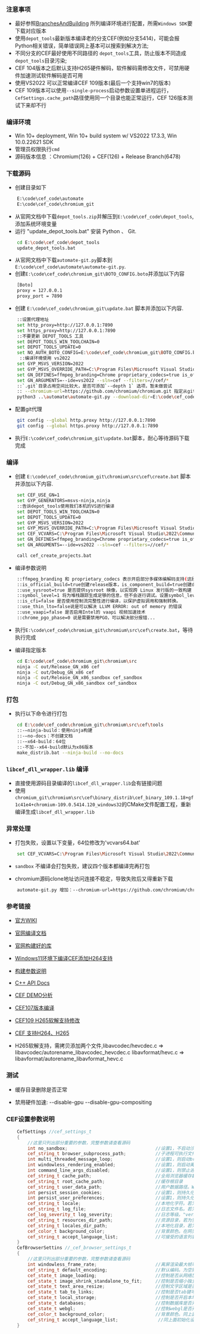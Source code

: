 ### 注意事项

- 最好参照[BranchesAndBuilding](https://bitbucket.org/chromiumembedded/cef/wiki/BranchesAndBuilding.md) 所列编译环境进行配置，所需`Windows SDK`要下载对应版本
- 使用`depot_tools`最新版本编译老的分支CEF(例如分支5414)，可能会报Python相关错误，简单错误网上基本可以搜索到解决方法;
- 不同分支的CEF最好使用不同路径的 `depot_tools`工具，防止版本不同造成`depot_tools`目录污染;
- CEF 104版本之后默认支持H265硬件解码，软件解码需修改文件，可禁用硬件加速测试软件解码是否可用
- 使用VS2022 可以正常编译CEF 109版本(最后一个支持win7的版本)
- CEF 109版本可以使用`--single-process`启动参数设置单进程运行，`CefSettings.cache_path`路径使用同一个目录也能正常运行，CEF 126版本测试下来却不行

### 编译环境

-	Win 10+ deployment, Win 10+ build system w/ VS2022 17.3.3, Win 10.0.22621 SDK
-   管理员权限执行`cmd`
-   源码版本信息 ：Chromium(126) + CEF(126) + Release Branch(6478)

### 下载源码

- 创建目录如下
```sh
	E:\code\cef_code\automate
	E:\code\cef_code\chromium_git
```
- 从官网文档中下载`depot_tools.zip`并解压到`E:\code\cef_code\depot_tools`,添加系统环境变量
- 运行 "update_depot_tools.bat" 安装 Python 、 Git.
```sh
	cd E:\code\cef_code\depot_tools
	update_depot_tools.bat
```
- 从官网文档中下载`automate-git.py`脚本到 `E:\code\cef_code\automate\automate-git.py`.
- 创建`E:\code\cef_code\chromium_git\BOTO_CONFIG.boto`并添加以下内容
```sh
	[Boto]
	proxy = 127.0.0.1
	proxy_port = 7890
```
- 创建 `E:\code\cef_code\chromium_git\update.bat` 脚本并添加以下内容.
```sh
	::设置代理地址
	set http_proxy=http://127.0.0.1:7890
	set https_proxy=http://127.0.0.1:7890
	::不要更新 DEPOT_TOOLS 工具
	set DEPOT_TOOLS_WIN_TOOLCHAIN=0
	set DEPOT_TOOLS_UPDATE=0
	set NO_AUTH_BOTO_CONFIG=E:\code\cef_code\chromium_git\BOTO_CONFIG.boto
	 ::编译环境使用 vs2022
	set GYP_MSVS_VERSION=2022
	set GYP_MSVS_OVERRIDE_PATH=C:\Program Files\Microsoft Visual Studio\2022\Community
	set GN_DEFINES=ffmpeg_branding=Chrome proprietary_codecs=true is_official_build=true chrome_pgo_phase=0 is_component_build=false use_thin_lto=false
	set GN_ARGUMENTS=--ide=vs2022 --sln=cef --filters=//cef/*
	::`.git`目录占用空间比较大，是否可添加`--depth 1` 选项，暂未做尝试
	:: --chromium-url=https://github.com/chromium/chromium.git 指定从github上下载chromium镜像，未尝试;
	python3 ..\automate\automate-git.py --download-dir=E:\code\cef_code\chromium_git --depot-tools-dir=E:\code\cef_code\depot_tools --branch=6478 --no-distrib --no-build
```
- 配置git代理
```sh
	git config --global http.proxy http://127.0.0.1:7890
	git config --global https.proxy http://127.0.0.1:7890
```
- 执行`E:\code\cef_code\chromium_git\update.bat`脚本，耐心等待源码下载完成


### 编译

- 创建 `E:\code\cef_code\chromium_git\chromium\src\cef\create.bat` 脚本并添加以下内容.
```sh
	set CEF_USE_GN=1
	set GYP_GENERATORS=msvs-ninja,ninja
	::告诉depot_tools使用我们本机的VS进行编译
	set DEPOT_TOOLS_WIN_TOOLCHAIN=0
	set DEPOT_TOOLS_UPDATE=0
	set GYP_MSVS_VERSION=2022
	set GYP_MSVS_OVERRIDE_PATH=C:\Program Files\Microsoft Visual Studio\2022\Community
	set CEF_VCVARS=C:\Program Files\Microsoft Visual Studio\2022\Community\VC\Auxiliary\Build\vcvars32.bat
	set GN_DEFINES=ffmpeg_branding=Chrome proprietary_codecs=true is_official_build=true chrome_pgo_phase=0 is_component_build=false use_thin_lto=false
	set GN_ARGUMENTS=--ide=vs2022 --sln=cef --filters=//cef/*

	call cef_create_projects.bat
```

- 编译参数说明

```sh
	::ffmpeg_branding 和 proprietary_codecs 表示开启部分多媒体编解码支持(这段是开启H264的关键)
	::is_official_build=true创建release版本，is_component_build=true创建debug版本
	::use_sysroot=true 是否提供sysroot 映像，以实现跨 Linux 发行版的一致构建
	::symbol_level=1 将为堆栈跟踪生成足够的信息，但不会逐行调试。设置symbol_level=0将不包括调试符号
	::is_cfi=false 是否使用控制流完整性进行编译，以保护虚拟调用和强制转换。
	::use_thin_lto=false说是可以解决 LLVM ERROR: out of memory 的错误
	::use_vaapi=false 是否启用Intel的 vaapi 视频加速技术
	::chrome_pgo_phase=0 说是需要禁用PGO，可以解决部分报错...
```

- 执行`E:\code\cef_code\chromium_git\chromium\src\cef\create.bat`，等待执行完成

- 编译指定版本
```sh
	cd E:\code\cef_code\chromium_git\chromium\src
	ninja -C out/Release_GN_x86 cef
	ninja -C out/Debug_GN_x86 cef
	ninja -C out/Release_GN_x86_sandbox cef_sandbox
	ninja -C out/Debug_GN_x86_sandbox cef_sandbox
```

### 打包

- 执行以下命令进行打包
```sh
	cd E:\code\cef_code\chromium_git\chromium\src\cef\tools
	::-–ninja-build：使用ninja构建
	::-–no-docs：不创建文档
	::-–x64-build：64位
	::-不加--x64-build默认为x86版本
	make_distrib.bat --ninja-build --no-docs
```
### `libcef_dll_wrapper.lib` 编译

- 直接使用源码目录编译的`libcef_dll_wrapper.lib`会有链接问题
- 使用`chromium_git\chromium\src\cef\binary_distrib\cef_binary_109.1.18+gf1c41e4+chromium-109.0.5414.120_windows32`的CMake文件配置工程，重新编译生成`libcef_dll_wrapper.lib`

### 异常处理

- 打包失败，设置以下变量，64位修改为'vcvars64.bat'
```sh
	set CEF_VCVARS=C:\Program Files\Microsoft Visual Studio\2022\Community\VC\Auxiliary\Build\vcvars32.bat
```
- `sandbox` 不编译会打包失败，建议四个版本都编译完再打包

- chromium源码clone地址访问连接不稳定，导致失败后又得重新下载
```sh
	automate-git.py 增加：--chromium-url=https://github.com/chromium/chromium.git 指定从github上下载chromium镜像
```

### 参考链接

- [官方WIKI](https://bitbucket.org/chromiumembedded/cef/wiki/Home)

- [官网编译文档](https://bitbucket.org/chromiumembedded/cef/wiki/MasterBuildQuickStart.md)

- [官网构建好的库](https://cef-builds.spotifycdn.com/index.html)

- [Windows11环境下编译CEF添加H264支持](https://www.cnblogs.com/ysdyoOo/articles/17896451.html)

- [构建参数说明](https://www.chromium.org/developers/gn-build-configuration/)

- [C++ API Docs](https://cef-builds.spotifycdn.com/docs/stable.html)

- [CEF DEMO分析](https://cloud.tencent.com/developer/article/2344496)

- [CEF107版本编译](https://www.cnblogs.com/river12/p/17023144.html)

- [CEF109 H265软解支持修改](https://blog.csdn.net/CHNIM/article/details/137969065)

- [CEF 支持H264、H265](https://blog.csdn.net/qq_42144475/article/details/125017053)

- H265软解支持，需拷贝添加两个文件,libavcodec/hevcdec.c => libavcodec/autorename_libavcodec_hevcdec.c libavformat/hevc.c => libavformat/autorename_libavformat_hevc.c

### 测试

- 缓存目录删除是否正常

- 禁用硬件加速: --disable-gpu --disable-gpu-compositing

### CEF设置参数说明
```c++
	CefSettings //cef_settings_t
	{
		//这里只列出部分重要的参数，完整参数请查看源码
		int no_sandbox;                                 //设置1，不启动沙箱。沙箱可以保护用户不受不信任且可能存在恶意的Web内容。
		cef_string_t browser_subprocess_path;           //子进程可执行文件的路径（若为空则主进程会被启动），也可以使用命令行"browser-subprocess-path"代替
		int multi_threaded_message_loop;                //设置1，则启动browser进程消息循环在另一个线程，若为0，则必须调用CefDoMessageLoopWork去更新循环
		int windowless_rendering_enabled;               //设置1，则启动离屏渲染
		int command_line_args_disabled;                 //设置1，则禁止进程启动时的命令行参数
		cef_string_t cache_path;                        //全局浏览器缓存数据存储路径。若为空，则将以“隐名模式”创建，使用内存缓存，不会持久化到磁盘中。若不为空，则必须是root_cache_path或者其子目录
		cef_string_t root_cache_path;                   //缓存根目录
		cef_string_t user_data_path;                    //用户数据路径。Widevine CDM模块和拼写等用户数据所在的位置。若为空，则默认路径被使用：AppData\Local\CEF\User Data。
		int persist_session_cookies;                    //设置1，则持久化会话cookies（未过期的）。|cache_path|在此时必须要指定，也可以用使用命令行"persist-session-cookies"
		int persist_user_preferences;                   //设置1，则持久化用户参数为json文件。|cache_path|在此时必须要指定，也可以用使用命令行"persist-user-preferences"
		cef_string_t locale;                            //本地化字符。若为空，则使用默认“en-US”，也可以使用命令行"lang"
		cef_string_t log_file;                          //日志文件名。若为空，则默认为产生debug.log在主可执行文件目录，可使用命令行"log-file"
		cef_log_severity_t log_severity;                //日志等级。"verbose", "info","warning", "error", "fatal" or "disable"。 可使用命令行"log-severity"
		cef_string_t resources_dir_path;                //资源目录，若为空，则必须保持当前模块路径。可使用命令行"resources-dir-path"
		cef_string_t locales_dir_path;                  //本地化目录，若为空，则必须保持当前模块路径。可使用命令行"locales-dir-path"
		cef_color_t background_color;                   //背景颜色。在网页加载前或者未指定网页颜色时使用。
		cef_string_t accept_language_list;              //可接受的语言列表。逗号分隔不带空格，使用在"Accept-Language" HTTP header中。
	}
	CefBrowserSettins //_cef_browser_settings_t
	{
		//这里只列出部分重要的参数，完整参数请查看源码
		int windowless_frame_rate;                      //离屏渲染最大帧率，实际帧率可能比设置的小，范围（1-60）,默认30.可动作修改CefBrowserHost::SetWindowlessFrameRate
		cef_string_t default_encoding;                  //默认编码。为空则使用"ISO-8859-1"。可使用命令行"default-encoding"
		cef_state_t image_loading;                      //控制是否从网络加载图像URL
		cef_state_t image_shrink_standalone_to_fit;     //控制是否缩小独立的图像以适应页面，可使用命令行"image-shrink-standalone-to-fit"
		cef_state_t text_area_resize;                   //控制文字区域是否可以重定义大小，命令行"disable-text-area-resize"
		cef_state_t tab_to_links;                       //控制是否tab键可以移动链接焦点。命令行"disable-tab-to-links"
		cef_state_t local_storage;                      //控制是否开启本地存储。命令行"disable-local-storage"
		cef_state_t databases;                          //控制数据库是否开启。命令行"disable-databases"
		cef_state_t webgl;                              //控制webgl是否开启。命令行"disable-webgl"
		cef_color_t background_color;                   //背景颜色。同上面初始化设置中
		cef_string_t accept_language_list;               //同上面初始化设置中
	}

```